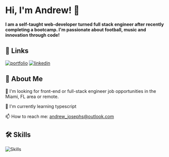 
# Hi, I'm Andrew! 👋

**I am a self-taught web-developer turned full stack engineer after recently completing a bootcamp. I'm passionate about football, music and innovation through code!**


## 🔗 Links
[![portfolio](https://img.shields.io/badge/my_portfolio-000?style=for-the-badge&logo=ko-fi&logoColor=white)](https://ajosephs1.github.io/)
[![linkedin](https://img.shields.io/badge/linkedin-0A66C2?style=for-the-badge&logo=linkedin&logoColor=white)](https://www.linkedin.com/in/andrewjosephs1/)


## 🚀 About Me
🔎 I'm looking for front-end or full-stack engineer job opportunities in the Miami, FL area or remote.

🧠 I'm currently learning typescript

📫 How to reach me: andrew_josephs@outlook.com


## 🛠 Skills
![Skills](https://skillicons.dev/icons?i=react,nodejs,ts,express,js,html,css,sass,astro,mysql,git,postman,jest,vscode)

